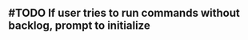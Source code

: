 ## #TODO If user tries to run commands without backlog, prompt to initialize
<!--
#story
created:2023-10-03T02:14:12.010Z
task-id:TCKID
story-id:If-user-tries-to-run-commands-without-backlog,-prompt-to-initialize order:5
-->
